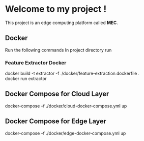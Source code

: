 # Welcome to my project !

This project is an edge computing platform called **MEC**. 

## Docker
Run the following commands
In project directory run

### Feature Extractor Docker
docker build -t extractor -f ./docker/feature-extraction.dockerfile .<br>
docker run extractor<br>


## Docker Compose for Cloud Layer
docker-compose -f ./docker/cloud-docker-compose.yml up

## Docker Compose for Edge Layer
docker-compose -f ./docker/edge-docker-compose.yml up


